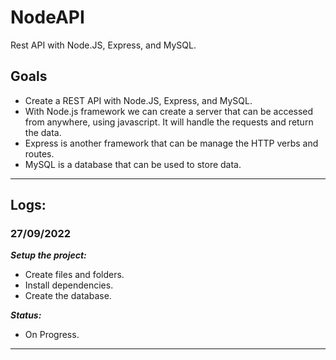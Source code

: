 # NodeAPI

Rest API with Node.JS, Express, and MySQL.

## Goals

- Create a REST API with Node.JS, Express, and MySQL.
- With Node.js framework we can create a server that can be accessed from anywhere, using javascript. It will handle the requests and return the data.
- Express is another framework that can be manage the HTTP verbs and routes.
- MySQL is a database that can be used to store data.

---

## Logs:

### 27/09/2022

_**Setup the project:**_

- Create files and folders.
- Install dependencies.
- Create the database.

_**Status:**_

- On Progress.

---
